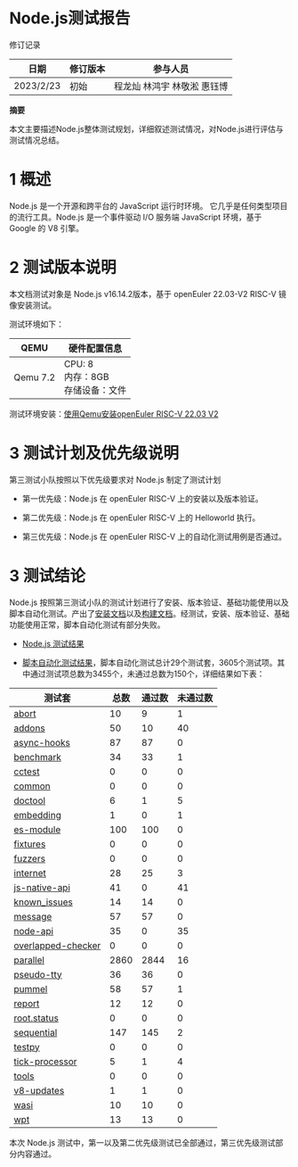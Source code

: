 # Node.js测试报告

修订记录

| 日期      | 修订版本 | 参与人员 |
| --------- | ------- | ------- |
| 2023/2/23 |   初始    | 程龙灿 林鸿宇 林敬淞 惠钰博 |

**摘要**

本文主要描述Node.js整体测试规划，详细叙述测试情况，对Node.js进行评估与测试情况总结。

# 1   概述

Node.js 是一个开源和跨平台的 JavaScript 运行时环境。 它几乎是任何类型项目的流行工具。Node.js 是一个事件驱动 I/O 服务端 JavaScript 环境，基于 Google 的 V8 引擎。

# 2   测试版本说明

本文档测试对象是  Node.js v16.14.2版本，基于 openEuler 22.03-V2 RISC-V 镜像安装测试。

测试环境如下：

| QEMU | 硬件配置信息 |
| ----------------------------------- | ------------------------------------------------------------ 
| Qemu 7.2 | CPU: 8<br />内存：8GB <br />存储设备：文件 |

测试环境安装：[使用Qemu安装openEuler RISC-V 22.03 V2](https://gitee.com/yunxiangluo/openeuler-riscv-2203-v2-test/blob/master/Installation_Book/QEMU/README.md)

# 3   测试计划及优先级说明

第三测试小队按照以下优先级要求对 Node.js 制定了测试计划

- 第一优先级：Node.js 在 openEuler RISC-V 上的安装以及版本验证。

- 第二优先级：Node.js 在 openEuler RISC-V 上的 Helloworld 执行。

- 第三优先级：Node.js 在 openEuler RISC-V 上的自动化测试用例是否通过。

# 3   测试结论

Node.js 按照第三测试小队的测试计划进行了安装、版本验证、基础功能使用以及脚本自动化测试。产出了[安装文档](./test/nodejs%20%E5%AE%89%E8%A3%85%E6%89%8B%E5%86%8C.md)以及[构建文档](./test/%E6%9E%84%E5%BB%BA%E6%89%8B%E5%86%8C.md)。经测试，安装、版本验证、基础功能使用正常，脚本自动化测试有部分失败。

- [Node.js 测试结果](./%E6%96%B0%E5%BB%BA%E6%96%87%E4%BB%B6%E5%A4%B9/Report_nodejs.md)
  
- [脚本自动化测试结果](./test)，脚本自动化测试总计29个测试套，3605个测试项。其中通过测试项总数为3455个，未通过总数为150个，详细结果如下表：

| 测试套  | 总数  | 通过数 | 未通过数 |
| ------ | ----- | ----- | ---------|
| [abort](./test/abort.md)  | 10    | 9     | 1        |
| [addons](./test/addons.md) | 50    | 10    | 40       |
| [async-hooks](./test/async-hooks.md) | 87 | 87  | 0        |
| [benchmark](./test/benchmark.md) | 34  | 33   | 1        |
| [cctest](./test/cctest.md) | 0     | 0     | 0        |
| [common](./test/common.md) | 0     | 0     | 0        |
| [doctool](./test/doctool.md) | 6    | 1     | 5        |
| [embedding](./test/embedding.md) | 1  | 0     | 1        |
| [es-module](./test/es-module.md) | 100 | 100  | 0        |
| [fixtures](./test/fixtures.md)  | 0   | 0    | 0        |
| [fuzzers](./test/fuzzers.md)   | 0   | 0    | 0        |
| [internet](./test/internet.md)  | 28  | 25   | 3        |
| [js-native-api](./test/js-native-api.md) | 41 | 0 | 41       |
| [known_issues](./test/known_issues.md) | 14 | 14 | 0        |
| [message](./test/message.md) | 57  | 57     | 0        |
| [node-api](./test/node-api.md) | 35 | 0      | 35       |
| [overlapped-checker](./test/overlapped-checker.md) | 0  | 0 | 0   |
| [parallel](./test/parallel.md) | 2860 | 2844 | 16       |
| [pseudo-tty](./test/pseudo-tty.md) | 36 | 36   | 0        |
| [pummel](./test/pummel.md)   | 58   | 57   | 1        |
| [report](./test/report.md)   | 12   | 12   | 0        |
| [root.status](./test/root.status.md) | 0 | 0    | 0        |
| [sequential](./test/sequential.md)  | 147 | 145 | 2       |
| [testpy](./test/testpy.md)   | 0    | 0    | 0        |
| [tick-processor](./test/tick-processor.md) | 5 | 1 | 4        |
| [tools](./test/tools.md)    | 0    | 0    | 0        |
| [v8-updates](./test/v8-updates.md) | 1  | 1    | 0        |
| [wasi](./test/wasi.md)     | 10   | 10   | 0        |
| [wpt](./test/wpt.md)      | 13   | 13   | 0        |

本次 Node.js 测试中，第一以及第二优先级测试已全部通过，第三优先级测试部分内容通过。